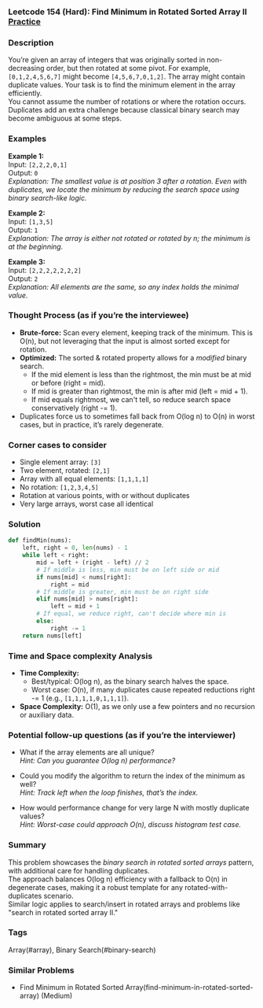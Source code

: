 ### Leetcode 154 (Hard): Find Minimum in Rotated Sorted Array II [Practice](https://leetcode.com/problems/find-minimum-in-rotated-sorted-array-ii)

### Description  
You’re given an array of integers that was originally sorted in non-decreasing order, but then rotated at some pivot. For example, `[0,1,2,4,5,6,7]` might become `[4,5,6,7,0,1,2]`. The array might contain duplicate values. Your task is to find the minimum element in the array efficiently.  
You cannot assume the number of rotations or where the rotation occurs.  
Duplicates add an extra challenge because classical binary search may become ambiguous at some steps.

### Examples  

**Example 1:**  
Input: `[2,2,2,0,1]`  
Output: `0`  
*Explanation: The smallest value is at position 3 after a rotation. Even with duplicates, we locate the minimum by reducing the search space using binary search-like logic.*

**Example 2:**  
Input: `[1,3,5]`  
Output: `1`  
*Explanation: The array is either not rotated or rotated by n; the minimum is at the beginning.*

**Example 3:**  
Input: `[2,2,2,2,2,2,2]`  
Output: `2`  
*Explanation: All elements are the same, so any index holds the minimal value.*

### Thought Process (as if you’re the interviewee)  
- **Brute-force:** Scan every element, keeping track of the minimum. This is O(n), but not leveraging that the input is almost sorted except for rotation.
- **Optimized:** The sorted & rotated property allows for a *modified* binary search.  
    - If the mid element is less than the rightmost, the min must be at mid or before (right = mid).
    - If mid is greater than rightmost, the min is after mid (left = mid + 1).
    - If mid equals rightmost, we can't tell, so reduce search space conservatively (right -= 1).
- Duplicates force us to sometimes fall back from O(log n) to O(n) in worst cases, but in practice, it’s rarely degenerate.

### Corner cases to consider  
- Single element array: `[3]`
- Two element, rotated: `[2,1]`
- Array with all equal elements: `[1,1,1,1]`
- No rotation: `[1,2,3,4,5]`
- Rotation at various points, with or without duplicates
- Very large arrays, worst case all identical

### Solution

```python
def findMin(nums):
    left, right = 0, len(nums) - 1
    while left < right:
        mid = left + (right - left) // 2
        # If middle is less, min must be on left side or mid
        if nums[mid] < nums[right]:
            right = mid
        # If middle is greater, min must be on right side
        elif nums[mid] > nums[right]:
            left = mid + 1
        # If equal, we reduce right, can't decide where min is
        else:
            right -= 1
    return nums[left]
```

### Time and Space complexity Analysis  

- **Time Complexity:**  
  - Best/typical: O(log n), as the binary search halves the space.
  - Worst case: O(n), if many duplicates cause repeated reductions right -= 1 (e.g., `[1,1,1,1,0,1,1,1]`).
- **Space Complexity:** O(1), as we only use a few pointers and no recursion or auxiliary data.

### Potential follow-up questions (as if you’re the interviewer)  

- What if the array elements are all unique?  
  *Hint: Can you guarantee O(log n) performance?*

- Could you modify the algorithm to return the index of the minimum as well?  
  *Hint: Track left when the loop finishes, that’s the index.*

- How would performance change for very large N with mostly duplicate values?  
  *Hint: Worst-case could approach O(n), discuss histogram test case.*

### Summary
This problem showcases the *binary search in rotated sorted arrays* pattern, with additional care for handling duplicates.  
The approach balances O(log n) efficiency with a fallback to O(n) in degenerate cases, making it a robust template for any rotated-with-duplicates scenario.  
Similar logic applies to search/insert in rotated arrays and problems like "search in rotated sorted array II."

### Tags
Array(#array), Binary Search(#binary-search)

### Similar Problems
- Find Minimum in Rotated Sorted Array(find-minimum-in-rotated-sorted-array) (Medium)
